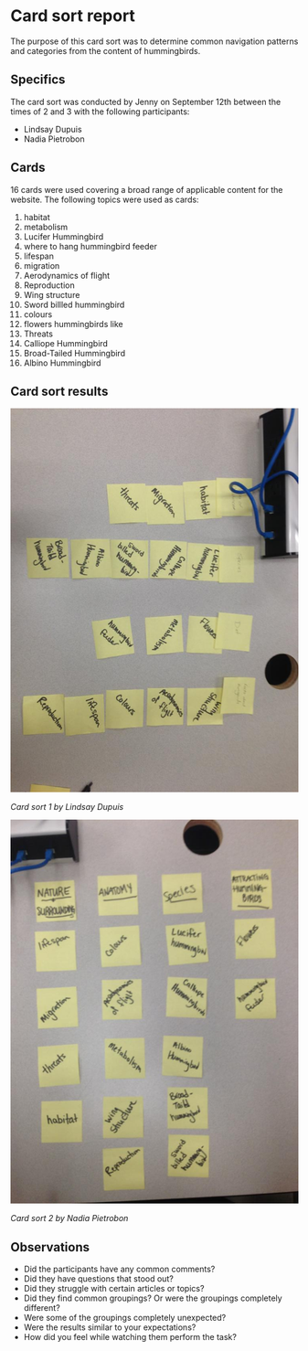 # Card sort report

The purpose of this card sort was to determine common navigation patterns and categories from the content of hummingbirds.

## Specifics

The card sort was conducted by Jenny on September 12th between the times of 2 and 3 with the following participants:

- Lindsay Dupuis 
- Nadia Pietrobon 

## Cards

16 cards were used covering a broad range of applicable content for the website. The following topics were used as cards:


1. habitat
2. metabolism
3. Lucifer Hummingbird
4. where to hang hummingbird feeder
5. lifespan
6. migration
7. Aerodynamics of flight
8. Reproduction
9. Wing structure
10. Sword billled hummingbird
11. colours
12. flowers hummingbirds like
13. Threats
14. Calliope Hummingbird
15. Broad-Tailed Hummingbird
16. Albino Hummingbird


## Card sort results

![Card sort 1 results](card-sort-1.jpg)

*Card sort 1 by Lindsay Dupuis*

![Card sort 2 results](card-sort-2.jpg)

*Card sort 2 by Nadia Pietrobon*

## Observations

- Did the participants have any common comments?
- Did they have questions that stood out?
- Did they struggle with certain articles or topics?
- Did they find common groupings? Or were the groupings completely different?
- Were some of the groupings completely unexpected?
- Were the results similar to your expectations?
- How did you feel while watching them perform the task?